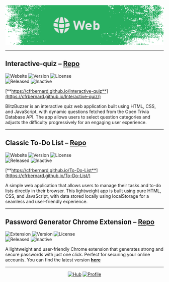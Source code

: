 <img src="../../Resources/Banners/Web.png" alt="Web banner" />

---

## Interactive-quiz – [Repo](https://github.com/cfrBernard/Interactive-quiz)
![Website](https://img.shields.io/badge/Website-blue)
![Version](https://img.shields.io/badge/version-v1.0.0-blue)
![License](https://img.shields.io/badge/license-MIT-green) <br>
![Released](https://img.shields.io/badge/Released-green)
![Inactive](https://img.shields.io/badge/status-Inactive-red)

[**https://cfrbernard.github.io/Interactive-quiz**](https://cfrbernard.github.io/Interactive-quiz/)

BlitzBuzzer is an interactive quiz web application built using HTML, CSS, and JavaScript, with dynamic questions fetched from the Open Trivia Database API. The app allows users to select question categories and adjusts the difficulty progressively for an engaging user experience.

---

## Classic To-Do List – [Repo](https://github.com/cfrBernard/To-Do-List)
![Website](https://img.shields.io/badge/Website-blue)
![Version](https://img.shields.io/badge/version-v1.2.0-blue)
![License](https://img.shields.io/badge/license-MIT-green) <br>
![Released](https://img.shields.io/badge/Released-green)
![Inactive](https://img.shields.io/badge/status-Inactive-red)

[**https://cfrbernard.github.io/To-Do-List**](https://cfrbernard.github.io/To-Do-List/)

A simple web application that allows users to manage their tasks and to-do lists directly in their browser. This lightweight app is built using pure HTML, CSS, and JavaScript, with data stored locally using localStorage for a seamless and user-friendly experience.

---

## Password Generator Chrome Extension – [Repo](https://github.com/cfrBernard/Password-Generator-Chrome)
![Extension](https://img.shields.io/badge/Extension-purple)
![Version](https://img.shields.io/badge/version-v1.0.1-blue)
![License](https://img.shields.io/badge/license-MIT-green) <br>
![Released](https://img.shields.io/badge/Released-green)
![Inactive](https://img.shields.io/badge/status-Inactive-red)

A lightweight and user-friendly Chrome extension that generates strong and secure passwords with just one click. Perfect for securing your online accounts. You can find the latest version [**here**](https://chromewebstore.google.com/detail/password-generator/ehgbipfnhjjobfkklifaiabkbhjghofe?authuser=0&hl=fr)

---

<div align="center">

[![Hub](https://img.shields.io/badge/◀-Hub-blue?style=for-the-badge)](../../README.md)
[![Profile](https://img.shields.io/badge/◀-Profile-green?style=for-the-badge)](https://github.com/cfrBernard)

</div>